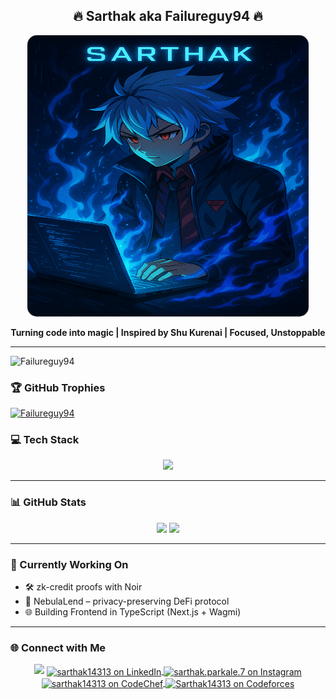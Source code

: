 <!-- Profile README for @Failureguy94 -->
<h2 align="center">🔥 Sarthak aka Failureguy94 🔥</h2>
<p align="center">
  <img src="Assets/f3e823a7-64c5-4cb3-ba14-6e72e76e1dfc.png" alt="Sarthak's GitHub Banner" style="border-radius: 15px; width:450px; height:450px" />
</p>
<p align="center">
  <strong>Turning code into magic | Inspired by Shu Kurenai | Focused, Unstoppable</strong>
</p>

---
<p align="left"> <img src="https://komarev.com/ghpvc/?username=Failureguy94&label=Profile%20views&color=0e75b6&style=flat" alt="Failureguy94" /> </p>

### 🏆 GitHub Trophies

<p align="left">
  <a href="https://github.com/ryo-ma/github-profile-trophy">
    <img src="https://github-profile-trophy.vercel.app/?username=Failureguy94&theme=algolia&no-bg=true&margin-w=15&no-frame=true" alt="Failureguy94" />
  </a>
</p>


### 💻 Tech Stack

<p align="center">
  <img src="https://skillicons.dev/icons?i=ts,react,nextjs,solidity,tailwind,git,github,vscode,linux,python,cpp,html,css,js" />
</p>

---
### 📊 GitHub Stats

<p align="center">
  <img src="https://github-readme-stats.vercel.app/api?username=Failureguy94&show_icons=true&theme=radical" width="47%" />
  <img src="https://streak-stats.demolab.com?user=Failureguy94&theme=radical" width="47%" />
</p>

---

### 🧠 Currently Working On
- 🛠️ zk-credit proofs with Noir
- 🔐 NebulaLend – privacy-preserving DeFi protocol
- 🌐 Building Frontend in TypeScript (Next.js + Wagmi)

---

### 🌐 Connect with Me
<p align="center">
<a href="https://open.spotify.com/user/31kvjvr4pyl6x5t76oo6oklvc554"><img src="https://img.shields.io/badge/Spotify-1ED760?style=for-the-badge&logo=spotify&logoColor=white"/></a>
  <!-- LinkedIn -->
  <a href="http://www.linkedin.com/in/sarthak14313" target="_blank">
    <img align="center" src="https://raw.githubusercontent.com/rahuldkjain/github-profile-readme-generator/master/src/images/icons/Social/linked-in-alt.svg" alt="sarthak14313 on LinkedIn" height="30" width="40" />
  </a>

  <!-- Instagram -->
  <a href="https://www.instagram.com/sarthak.parkale.7/" target="_blank">
    <img align="center" src="https://raw.githubusercontent.com/rahuldkjain/github-profile-readme-generator/master/src/images/icons/Social/instagram.svg" alt="sarthak.parkale.7 on Instagram" height="30" width="40" />
  </a>

  <!-- CodeChef -->
  <a href="https://www.codechef.com/users/sarthak14313" target="_blank">
    <img align="center" src="https://cdn.jsdelivr.net/npm/simple-icons@3.1.0/icons/codechef.svg" alt="sarthak14313 on CodeChef" height="30" width="40" />
  </a>

  <!-- Codeforces -->
  <a href="https://codeforces.com/profile/Sarthak14313" target="_blank">
    <img align="center" src="https://raw.githubusercontent.com/rahuldkjain/github-profile-readme-generator/master/src/images/icons/Social/codeforces.svg" alt="Sarthak14313 on Codeforces" height="30" width="40" />
  </a>

</p>

